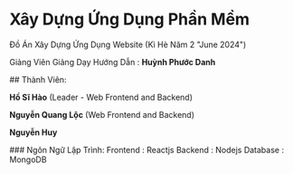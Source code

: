 # Xây Dựng Ứng Dụng Phần Mềm 

Đồ Án Xây Dựng Ứng Dụng Website (Kì Hè Năm 2 "June 2024") 
<p>
Giảng Viên Giảng Dạy Hướng Dẫn : <b>Huỳnh Phước Danh </b>
</p>
## Thành Viên:
<p>
  <b>Hồ Sĩ Hào</b> (Leader - Web Frontend and Backend)
</p>
<p>
  <b>Nguyễn Quang Lộc</b> (Web Frontend and Backend)
</p>
<p>
  <b>Nguyễn Huy</b>
</p>
### Ngôn Ngữ Lập Trình:
Frontend : Reactjs
Backend  : Nodejs
Database : MongoDB


